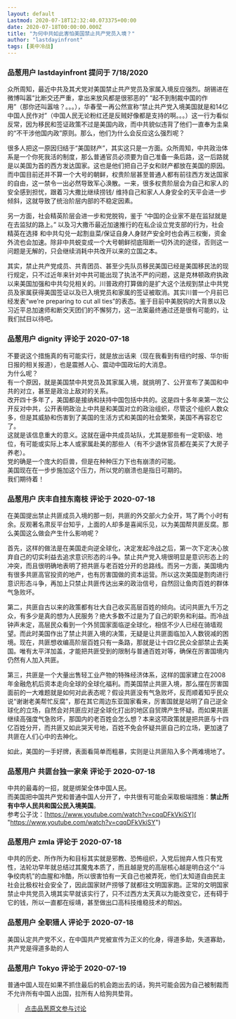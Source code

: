 ```yaml
---
layout: default
Lastmod: 2020-07-18T12:32:40.073375+00:00
date: 2020-07-18T00:00:00.000Z
title: "为何中共如此害怕美国禁止共产党员入境？"
author: "lastdayinfront"
tags: [美中冷战]
---
```



### 品葱用户 **lastdayinfront** 提问于 7/18/2020
    
众所周知，最近中共及其犬党对美国禁止共产党员及家属入境反应强烈。胡锡进在微博叫嚣“比断交还严重，拿出来放风都是很邪恶的” “起不到制裁中国的作用”（那你还叫嚣啥？。。。），华春莹一再公然宣称“禁止共产党入境美国就是和14亿中国人民作对”（中国人民无论粉红还是反贼好像都是支持的啊。。。）这一行为看似反常，因为移民和签证政策不过是美国内政，而中共貌似违背了他们一直奉为圭臬的“不干涉他国内政”原则。那么，他们为什么会反应这么强烈呢？  
  
很多人把这一原因归结于“美国财产”，其实这只是一方面。众所周知，中共政治体系是一个你死我活的制度，那么普通官员必须要为自己准备一条后路，这一后路就是以美国为首的西方发达国家。这也是他们把自己子女和财产都放在美国的原因。而中国目前还并不算一个大号的朝鲜，权贵阶层甚至普通人都有前往西方发达国家的自由，这一禁令一出必然导致军心涣散。一来，很多权贵阶层会为自己和家人的安全感到担忧，跟着习大撒比继续捞钱/ 维持自己和家人人身安全的天平会进一步倾斜，这就导致了统治阶层内部的不稳定因素。  
  
另一方面，社会精英阶层会进一步和党脱钩，鉴于 “中国的企业家不是在监狱就是在去监狱的路上。” 以及习大撒币最近加速推行的在私企设立党支部的行为，社会精英在选择 和中共勾兑一起割韭菜/保证自身人身财产安全时也会再三权衡，资金外流也会加速。除非中共蜕变成一个大号朝鲜彻底阻断一切外流的途径，否则这一问题是无解的，只会继续消耗中共改开以来的立国之本。  
  
其实，禁止共产党成员、共青团员、甚至少先队员移民美国已经是美国移民法的现行规定，只不过近年来针对中共可能出现了执法不严的问题，这是克林顿政府执政以来美国加强和中共勾兑相关的。川普政府打算做的是扩大这个法规到禁止中共党员及家属获得美国签证以及已入境党员和家属的签证被取消。其实川普一个月前已经发表“we’re preparing to cut all ties”的表态。鉴于目前中美脱钩的大背景以及习近平总加速师和断交天团们的不懈努力，这一法案最终通过还是很有可能的，让我们拭目以待吧。
    
                

### 品葱用户 **dignity** 评论于 2020-07-18
        
不要说这个措施真的有可能实行，就是放出话来（现在我看到有纽约时报、华尔街日报的相关报道），也是震撼人心、震动中国政坛的大消息。  
为什么呢？  
有一个原因，就是美国禁中共党员及其家属入境，就挑明了、公开宣布了美国和中共的对立，甚至是政治上敌对的关系。  
改开四十多年了，美国都是接纳和扶持中国包括中共的。这是四十多年来第一次公开反对中共，公开表明政治上中共是和美国对立的政治组织，尽管这个组织人数众多，但是其威胁和伤害到了美国的生活方式和美国的社会繁荣，美国不再容忍它了。  
这就是该信息重大的意义。这就在逼中共成员站队，尤其是那些有一定职级、地位，有可能或实际上本人或家属赴美的那些人（有不少退休官员都在美买了大房子养老）。  
党的确是一个庞大的巨兽，但是在种种压力下也有崩溃的可能。  
美国现在在一步步施加这个压力，所以党的崩溃也是指日可期的。  
我们期待着！
        
                

### 品葱用户 **庆丰自挂东南枝** 评论于 2020-07-18
        
在美国提出禁止共匪成员入境的那一刻，共匪的外交部火力全开，骂了两个小时有余。反观著名肃反平台知乎，上面的人却多是喜闻乐见，以为美国帮共匪反腐。那么美国这么做会产生什么影响呢？  
  
首先，这样的做法是在美国走向逆全球化，决定发起冷战之后，第一次下定决心放弃自己的切实利益去追求意识形态的斗争。禁止共产党入境很明显是意识形态上的冲突，而且很明确地表明了把共匪与老百姓分开的总路线。而另一方面，美国境内有很多共匪高官投资的地产，也有厉害国做的资本运营。所以这次美国是割肉进行意识形态斗争，再加上只禁止共匪传达出来的政治信号，自然回让鱼肉百姓的群体气急败坏。  
  
第二，共匪自古以来的政策都有壮大自己收买高层百姓的倾向。试问共匪九千万之众，有多少是真的想为人民服务？绝大多数不过是为了自己的职务和利益。而冷战钟声未定，高层民众看到一个外贸国家面临逆全球化，相信不少人已经在骑墙观望。而此时美国作出了禁止共匪入境的决策，无疑是让共匪面临加入人数锐减的困境。现在，共匪想收编高阶层百姓只有一条路，那就是让十四亿民众全部禁止去美国。唯有太平洋加盖，才能把共匪受到的限制与普通百姓对等，确保在厉害国境内仍然有人加入共匪。  
  
第三，共匪是一个大量出售轻工业产物的特殊经济体系，这样的国家建立在2008年金融危机后资本走向全球的全球化福利。而美国禁止共匪入境，那么摆在厉害国面前的一大难题就是如何对此表态呢？假设共匪没有气急败坏，反而顺着知乎民众说“谢谢老美帮忙反腐”，那在其它周边东亚国家看来，厉害国就是站明了自己逆全球化的立场，自然会对共匪应对逆全球化打出的地区自贸牌产生怀疑。而如果共匪继续高强度气急败坏，那国内的老百姓会怎么想？本来这项政策就是把共匪与十四亿百姓分开，而共匪又如此哭天号地，百姓不免会怀疑共匪自己的立场，更加速了共匪在人们心中的去神化。  
  
如此，美国的一手好牌，表面看简单而粗暴，实则是让共匪陷入多个两难境地了。
        
                

### 品葱用户 **共匪台独一家亲** 评论于 2020-07-18
        
中共的最毒的一招，就是绑架全体中国人民。  
而美国把中国共产党和普通中国人分开了，中共很有可能会采取极端措施：**禁止所有中华人民共和国公民入境美国**。  
参考公子沈：[https://www.youtube.com/watch?v=cqqDFkVkiSY]( "https://www.youtube.com/watch?v=cqqDFkVkiSY")
        
                

### 品葱用户 **zmla** 评论于 2020-07-18
        
中共的历史、所作所为和目标其实就是邪教、恐怖组织，入党后抛弃人性只有党性，法轮功早年就总结过其魔鬼本质了，而且越是党的高层核心越是明白这个“斗争绞肉机”的血腥和冷酷，所以很害怕有一天自己也被弄死，他们太知道自由民主社会比极权社会安全了，因此国家财产捞够了就都往文明国家跑。正常的文明国家禁止中共党员入境其实早就该实行了，只不过西方太天真以为能改变它，还有碍于它的钱，所以一直都在绥靖，甚至做出口高科技维稳技术的帮凶。
        
                

### 品葱用户 **全职猎人** 评论于 2020-07-18
        
美国认定共产党不义，在中国共产党被宣传为正义的化身，得道多助，失道寡助，共产党是得道多助的人
        
                

### 品葱用户 **Tokyo** 评论于 2020-07-19
        
普通中国人现在如果不抓住最后的机会跑出去的话，狗共可能会因为自己被制裁而不允许所有中国人出国，拉所有人给狗共垫背。
        
                





> [点击品葱原文参与讨论](https://pincong.rocks/question/28662)

